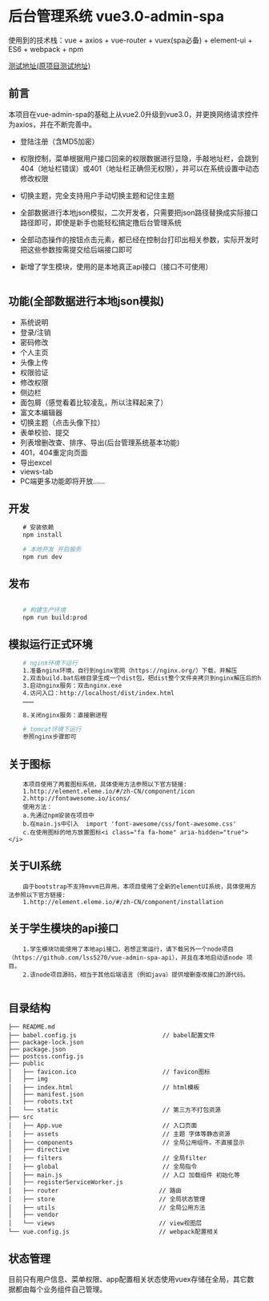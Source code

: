 # 后台管理系统 vue3.0-admin-spa
使用到的技术栈：vue + axios + vue-router + vuex(spa必备) + element-ui + ES6 + webpack + npm

[测试地址(原项目测试地址)](https://lss5270.github.io/vue-admin-spa-demo)

## 前言
本项目在vue-admin-spa的基础上从vue2.0升级到vue3.0，并更换网络请求控件为axios，并在不断完善中。
- 登陆注册（含MD5加密）
- 权限控制，菜单根据用户接口回来的权限数据进行显隐，手敲地址栏，会跳到404（地址栏错误）或401（地址栏正确但无权限），并可以在系统设置中动态修改权限
- 切换主题，完全支持用户手动切换主题和记住主题
- 全部数据进行本地json模拟，二次开发者，只需要把json路径替换成实际接口路径即可，即使是新手也能轻松搞定撸后台管理系统
- 全部动态操作的按钮点击元素，都已经在控制台打印出相关参数，实际开发时把这些参数按需提交给后端接口即可

- 新增了学生模块，使用的是本地真正api接口（接口不可使用）


``` **注意：该项目目前使用element-ui@1.3.3+版本,所以最低兼容 Vue 2.3.0**
```

## 功能(全部数据进行本地json模拟)
- 系统说明
- 登录/注销
- 密码修改
- 个人主页
- 头像上传
- 权限验证
- 修改权限
- 侧边栏
- 面包屑（感觉看着比较凌乱，所以注释起来了）
- 富文本编辑器
- 切换主题（点击头像下拉）
- 表单校验、提交
- 列表增删改查、排序、导出(后台管理系统基本功能)
- 401，404重定向页面
- 导出excel
- views-tab
- PC端更多功能即将开放……

## 开发
```bash
    # 安装依赖
    npm install

    # 本地开发 开启服务
    npm run dev
```

## 发布
```bash

    # 构建生产环境
    npm run build:prod
```
## 模拟运行正式环境
```bash
    # nginx环境下运行
    1.准备nginx环境，自行到nginx官网（https://nginx.org/）下载，并解压
    2.双击build.bat后根目录生成一个dist包，把dist整个文件夹拷贝到nginx解压后的html下
    3.启动nginx服务：双击nginx.exe
    4.访问入口：http://localhost/dist/index.html
    ………

    8.关闭nginx服务：直接删进程

    # tomcat环境下运行
    参照nginx步骤即可
```

## 关于图标
```
    本项目使用了两套图标系统，具体使用方法参照以下官方链接:
    1.http://element.eleme.io/#/zh-CN/component/icon
    2.http://fontawesome.io/icons/
    使用方法：
    a.先通过npm安装在项目中
    b.在main.js中引入  import 'font-awesome/css/font-awesome.css'
    c.在使用图标的地方放置图标<i class="fa fa-home" aria-hidden="true"></i>
```
## 关于UI系统
```
    由于bootstrap不支持mvvm已弃用，本项目使用了全新的elementUI系统，具体使用方法参照以下官方链接:
    1.http://element.eleme.io/#/zh-CN/component/installation

```

## 关于学生模块的api接口
```
    1.学生模块功能使用了本地api接口，若想正常运行，请下载另外一个node项目（https://github.com/lss5270/vue-admin-spa-api），并且在本地启动该node 项目。
    2.该node项目源码，相当于其他后端语言（例如java）提供增删查改接口的源代码。
    
```

## 目录结构
```shell
├── README.md
├── babel.config.js                        // babel配置文件
├── package-lock.json
├── package.json
├── postcss.config.js
├── public
│   ├── favicon.ico                        // favicon图标
│   ├── img
│   ├── index.html                         // html模板
│   ├── manifest.json
│   ├── robots.txt
│   └── static                             // 第三方不打包资源
├── src
│   ├── App.vue                            // 入口页面
│   ├── assets                             // 主题 字体等静态资源
│   ├── components                         // 全局公用组件。不直接显示
│   ├── directive
│   ├── filters                            // 全局filter
│   ├── global                             // 全局指令
│   ├── main.js                            // 入口 加载组件 初始化等
│   ├── registerServiceWorker.js
│   ├── router                            // 路由
│   ├── store                             // 全局状态管理
│   ├── utils                             // 全局公用方法
│   ├── vendor
│   └── views                             // view视图层
└── vue.config.js                         // webpack配置相关
```


## 状态管理
目前只有用户信息、菜单权限、app配置相关状态使用vuex存储在全局，其它数据都由每个业务组件自己管理。







